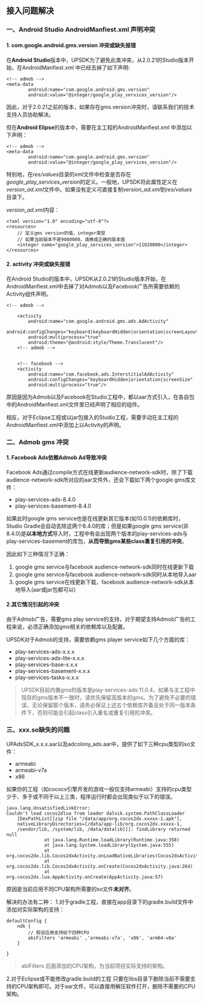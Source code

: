 ## 接入问题解决

### 一、Android Studio AndroidManfiest.xml 声明冲突

#### 1. com.google.android.gms.version 冲突或缺失报错
在**Android Studio**版本中，UPSDK为了避免此类冲突，从2.0.21的Studio版本开始，在AndroidManfiest.xml 中已经去掉了如下声明:

	<!-- admob -->
	<meta-data
            android:name="com.google.android.gms.version"
            android:value="@integer/google_play_services_version"/>

因此，对于2.0.21之前的版本，如果存在gms.version冲突时，请联系我们的技术支持人员协助解决。

但在**Android Elipse**的版本中，需要在主工程的AndroidManfiest.xml 中添加以下声明：

	<!-- admob -->
	<meta-data
            android:name="com.google.android.gms.version"
            android:value="@integer/google_play_services_version"/>

特别地，在*res/values*目录的xml文件中检查是否存在*google_play_services_version*的定义。一般地，UPSDK将此属性定义在*version_ad.xml*文件中。如果没有定义可直接复制*version_ad.xml*到*res/values*目录下。

*version_ad.xml*内容：

	<?xml version="1.0" encoding="utf-8"?>
	<resources>
		// 定义gms version的值，integer类型
		// 如果当前版本不是9080000，请换成正确的版本值
		<integer name="google_play_services_version">11020000</integer>
	</resources>

#### 2. activity 冲突或缺失报错
在Android Studio的版本中，UPSDK从2.0.21的Studio版本开始，在AndroidManfiest.xml中去掉了对Admob以及Facebook广告所需要依赖的Activity组件声明。

	<!-- admob -->

        <activity
            android:name="com.google.android.gms.ads.AdActivity"
            android:configChanges="keyboard|keyboardHidden|orientation|screenLayout|uiMode|screenSize|smallestScreenSize"
            android:multiprocess="true"
            android:theme="@android:style/Theme.Translucent"/>
        <!-- admob -->


        <!-- facebook -->
        <activity
            android:name="com.facebook.ads.InterstitialAdActivity"
            android:configChanges="keyboardHidden|orientation|screenSize"
            android:multiprocess="true"/>

原因是因为Admob以及Facebook在Studio工程中，都以aar方式引入，在各自包中的AndroidManfiest.xml文件里已经声明了相应的组件。

相反，对于Eclipse工程或以jar包接入的Studio工程，需要手动在主工程的AndroidManfiest.xml中添加上以Activity的声明。

### 二、Admob gms 冲突

#### 1. Facebook Ads依赖Admob Ad导致冲突
Facebook Ads通过compile方式在线更新audience-network-sdk时，除了下载audience-network-sdk所对应的aar文件外，还会下载如下两个google gms库文件：
- play-services-ads-8.4.0
- play-services-basement-8.4.0

如果此时google gms service也是在线更新其它版本(如10.0.1)的依赖库时，Studio Gradle会自动去除这两个8.4.0的库；但是如果google gms service(非8.4.0)是**以本地方式**导入时，工程中有会出现两个版本的play-services-ads与play-services-basement的库包，**从而导致gms某些class重复引用的冲突**。

因此如下三种情况下正确：
1. google gms service与facebook audience-network-sdk同时在线更新下载
2. google gms service与facebook audience-network-sdk同时从本地导入aar
3. google gms service在线更新下载，facebook audience-network-sdk从本地导入(aar或jar包都可以)

#### 2.其它情况引起的冲突

由于Admob广告，需要gms play service的支持，对于期望支持Admob广告的工程来说，必须正确添加gms相关的依赖库以及配置。

UPSDK对于Admob的支持，需要依赖gms player service如下几个方面的库：
- play-services-ads-x.x.x
- play-services-ads-lite-x.x.x
- play-services-base-x.x.x
- play-services-basement-x.x.x
- play-services-tasks-x.x.x

> UPSDK目前内置gms的版本是play-services-ads:11.0.4，如果与主工程中现存的gms版本不一致时，请优先保留高版本的gms。为了避免不必要的错误，无论保留那个版本，请务必保证上述五个依赖库齐备且处于同一版本条件下，否则可能会引起class引入重名或重复引用的冲突。


### 三、xxx.so缺失的问题
UPAdsSDK_x.x.x.aar以及adcolony_ads.aar中，提供了如下三种cpu类型的so文件：
- armeabi
- armeabi-v7a
- x86

如果你的工程（如cococs引擎开发的游戏一般仅支持armeabi）支持的cpu类型少于、多于或不同于以上三类，程序运行时都会出现类似于以下的错误。

	java.lang.UnsatisfiedLinkError:
	Couldn't load cocos2dlua from loader dalvik.system.PathClassLoader
		[DexPathList[[zip file "/data/app/org.cocos2dx.xxxxx-1.apk"],
		nativeLibraryDirectories=[/data/app-lib/org.cocos2dx.xxxxx-1, 
		/vendor/lib, /system/lib, /data/datalib]]]: findLibrary returned null
				  at java.lang.Runtime.loadLibrary(Runtime.java:358)
				  at java.lang.System.loadLibrary(System.java:555)
				  at org.cocos2dx.lib.Cocos2dxActivity.onLoadNativeLibraries(Cocos2dxActivity.java:248)
				  at org.cocos2dx.lib.Cocos2dxActivity.onCreate(Cocos2dxActivity.java:264)
				  at org.cocos2dx.lua.AppActivity.onCreate(AppActivity.java:57)

原因是当前应用不同CPU架构所需要的so文件**未对齐**。

解决的办法有二种：
1.对于gradle工程，直接在app目录下的gradle.build文件中添加对实际架构的支持：

	defaultConfig {
        ndk {
			// 假设应用支持如下四种CPU
            abiFilters 'armeabi' ,'armeabi-v7a', 'x86', 'arm64-v8a'
        }

    }

> abiFilters 后面添加的CPU架构，为当前项目实际支持的架构。

2.对于Eclipse或不能修改gradle.build的工程
只要在libs目录下删除当前不需要支持的CPU架构即可。对于aar文件，可以直接用解压软件打开，删除不需要的CPU架构。




